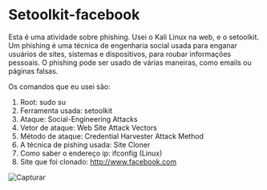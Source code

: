 # Setoolkit-facebook

Esta é uma atividade sobre phishing. Usei o Kali Linux na web, e o setoolkit.
Um phishing é uma técnica de engenharia social usada para enganar usuários de sites, sistemas e dispositivos, para roubar informações pessoais.
O phishing pode ser usado de várias maneiras, como emails ou páginas falsas.


Os comandos que eu usei são:

1) Root: sudo su
2) Ferramenta usada: setoolkit
3) Ataque: Social-Engineering Attacks
4) Vetor de ataque: Web Site Attack Vectors
5) Método de ataque: Credential Harvester Attack Method 
6) A técnica de pishing usada: Site Cloner
7) Como saber o endereço ip: ifconfig (Linux)
8) Site que foi clonado: http://www.facebook.com

![Capturar](https://user-images.githubusercontent.com/75591457/226213762-beb40f7d-da8c-4b48-b326-94b4bcab1658.PNG)
